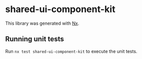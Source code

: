 # shared-ui-component-kit

This library was generated with [Nx](https://nx.dev).

## Running unit tests

Run `nx test shared-ui-component-kit` to execute the unit tests.
